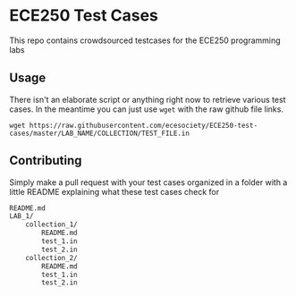 # ECE250 Test Cases

This repo contains crowdsourced testcases for the ECE250 programming labs

## Usage

There isn't an elaborate script or anything right now to retrieve various test cases. In the meantime you can just use `wget` with the raw github file links.

```console
wget https://raw.githubusercontent.com/ecesociety/ECE250-test-cases/master/LAB_NAME/COLLECTION/TEST_FILE.in
```

## Contributing

Simply make a pull request with your test cases organized in a folder with a little README explaining what these test cases check for

```txt
README.md
LAB_1/
    collection_1/
        README.md
        test_1.in
        test_2.in
    collection_2/
        README.md
        test_1.in
        test_2.in
```
